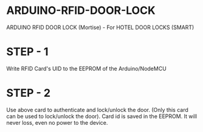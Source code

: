 # ARDUINO-RFID-DOOR-LOCK
ARDUINO RFID DOOR LOCK (Mortise) - For HOTEL DOOR LOCKS (SMART)

# STEP - 1
Write RFID Card's UID to the EEPROM of the Arduino/NodeMCU

# STEP - 2
Use above card to authenticate and lock/unlock the door. (Only this card can be used to lock/unlock the door). Card id is saved in the EEPROM. It will never loss, even no power to the device.

